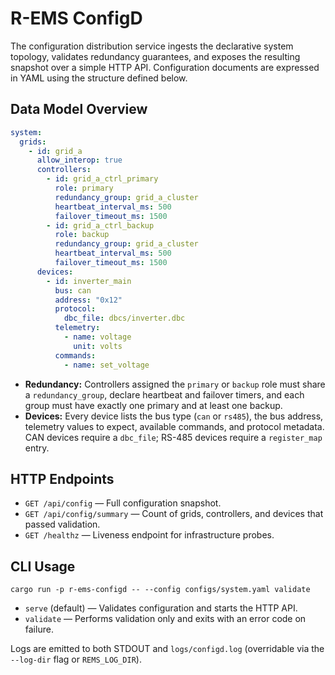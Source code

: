 # R-EMS ConfigD

The configuration distribution service ingests the declarative system topology,
validates redundancy guarantees, and exposes the resulting snapshot over a
simple HTTP API. Configuration documents are expressed in YAML using the
structure defined below.

## Data Model Overview

```yaml
system:
  grids:
    - id: grid_a
      allow_interop: true
      controllers:
        - id: grid_a_ctrl_primary
          role: primary
          redundancy_group: grid_a_cluster
          heartbeat_interval_ms: 500
          failover_timeout_ms: 1500
        - id: grid_a_ctrl_backup
          role: backup
          redundancy_group: grid_a_cluster
          heartbeat_interval_ms: 500
          failover_timeout_ms: 1500
      devices:
        - id: inverter_main
          bus: can
          address: "0x12"
          protocol:
            dbc_file: dbcs/inverter.dbc
          telemetry:
            - name: voltage
              unit: volts
          commands:
            - name: set_voltage
```

- **Redundancy:** Controllers assigned the `primary` or `backup` role must
  share a `redundancy_group`, declare heartbeat and failover timers, and each
  group must have exactly one primary and at least one backup.
- **Devices:** Every device lists the bus type (`can` or `rs485`), the bus
  address, telemetry values to expect, available commands, and protocol
  metadata. CAN devices require a `dbc_file`; RS-485 devices require a
  `register_map` entry.

## HTTP Endpoints

- `GET /api/config` — Full configuration snapshot.
- `GET /api/config/summary` — Count of grids, controllers, and devices that
  passed validation.
- `GET /healthz` — Liveness endpoint for infrastructure probes.

## CLI Usage

```
cargo run -p r-ems-configd -- --config configs/system.yaml validate
```

- `serve` (default) — Validates configuration and starts the HTTP API.
- `validate` — Performs validation only and exits with an error code on failure.

Logs are emitted to both STDOUT and `logs/configd.log` (overridable via the
`--log-dir` flag or `REMS_LOG_DIR`).
